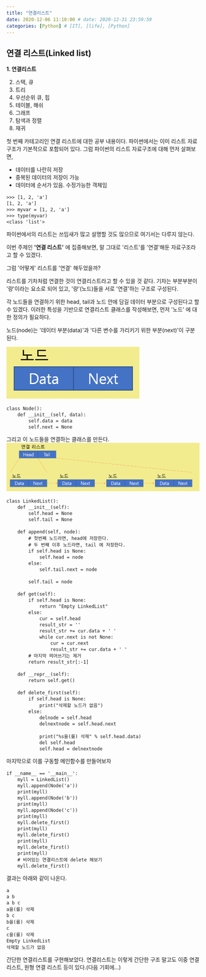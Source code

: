 ```yaml
---
title: "연결리스트"
date: 2020-12-06 11:10:00 # date: 2020-12-31 23:59:59
categories: [Python] # [IT], [life], [Python]
---
```


## 연결 리스트(Linked list)

**1. 연결리스트**

2. 스택, 큐
3. 트리
4. 우선순위 큐, 힙
5. 테이블, 해쉬
6. 그래프
7. 탐색과 정렬
8. 재귀

첫 번째 카테고리인 연결 리스트에 대한 공부 내용이다. 파이썬에서는 이미 리스트 자료구조가 기본적으로 포함되어 있다. 그럼 파이썬의 리스트 자료구조에 대해 먼저 살펴보면,

* 데이터를 나란히 저장
* 중복된 데이터의 저장이 가능
* 데이터에 순서가 있음. 수정가능한 객체임

```{python}
>>> [1, 2, 'a']
[1, 2, 'a']
>>> myvar = [1, 2, 'a']
>>> type(myvar)
<class 'list'>
```

파이썬에서의 리스트는 쓰임새가 많고 설명할 것도 많으므로 여기서는 다루지 않는다. 

이번 주제인 **'연결 리스트'** 에 집중해보면, 말 그대로 '리스트'를 '연결'해둔 자료구조라고 할 수 있겠다. 

그럼 '어떻게' 리스트를 '연결' 해두었을까?

리스트를 기차처럼 연결한 것이 연결리스트라고 할 수 있을 것 같다. 기차는 부분부분이 '량'이라는 요소로 되어 있고, '량'(노드)들을 서로 '연결'하는 구조로 구성된다.

각 노드들을 연결하기 위한 head, tail과 노드 안에 담길 데이터 부분으로 구성된다고 할 수 있겠다. 이러한 특성을 기반으로 연결리스트 클래스를 작성해보면, 먼저 '노드' 에 대한 정의가 필요하다.

노드(node)는 '데이터 부분(data)'과 '다른 변수를 가리키기 위한 부분(next)'이 구분된다. 

![노드 이미지](/assets/img/node.png )

```{python}
class Node():
    def __init__(self, data):
        self.data = data
        self.next = None
```

그리고 이 노드들을 연결하는 클래스를 만든다.
![연결리스트 이미지](/assets/img/linkedlist.png )
```{python}
class LinkedList():
    def __init__(self):
        self.head = None
        self.tail = None
    
    def append(self, node):
        # 첫번째 노드라면, head에 저장한다.
        # 두 번째 이후 노드라면, tail 에 저장한다.
        if self.head is None:
            self.head = node
        else:
            self.tail.next = node

        self.tail = node

    def get(self):
        if self.head is None:
            return "Empty LinkedList"
        else:
            cur = self.head
            result_str = ''
            result_str += cur.data + ' '
            while cur.next is not None:
                cur = cur.next
                result_str += cur.data + ' '
        # 마지막 띄어쓰기는 제거
        return result_str[:-1]

    def __repr__(self):
        return self.get()

    def delete_first(self):
        if self.head is None:
            print("삭제할 노드가 없음")
        else:
            delnode = self.head
            delnextnode = self.head.next

            print("%s을(를) 삭제" % self.head.data)
            del self.head
            self.head = delnextnode
```

마지막으로 이를 구동할 메인함수를 만들어보자

```{python}
if __name__ == '__main__':
    myll = LinkedList()
    myll.append(Node('a'))
    print(myll)
    myll.append(Node('b'))
    print(myll)
    myll.append(Node('c'))
    print(myll)
    myll.delete_first()
    print(myll)
    myll.delete_first()
    print(myll)
    myll.delete_first()
    print(myll)
    # 비어있는 연결리스트에 delete 해보기
    myll.delete_first()
```

결과는 아래와 같이 나온다.
```
a
a b
a b c
a을(를) 삭제
b c
b을(를) 삭제
c
c을(를) 삭제
Empty LinkedList
삭제할 노드가 없음
```

간단한 연결리스트를 구현해보았다. 연결리스트는 이렇게 간단한 구조 말고도 이중 연결 리스트, 원형 연결 리스트 등이 있다.(다음 기회에...)